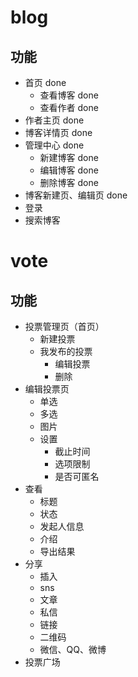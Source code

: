 # blog
## 功能
- 首页 done
	- 查看博客 done
	- 查看作者 done
- 作者主页 done 
- 博客详情页 done
- 管理中心 done
	- 新建博客 done
	- 编辑博客 done
	- 删除博客 done
- 博客新建页、编辑页 done
- 登录
- 搜索博客
# vote
## 功能
- 投票管理页（首页）
	- 新建投票
	- 我发布的投票
		- 编辑投票
		- 删除
- 编辑投票页
	- 单选
	- 多选
	- 图片
	- 设置
		- 截止时间
		- 选项限制
		- 是否可匿名
- 查看
	- 标题
	- 状态
	- 发起人信息
	- 介绍
	- 导出结果
- 分享
	- 插入
	- sns
	- 文章
	- 私信
	- 链接
	- 二维码
	- 微信、QQ、微博
- 投票广场


